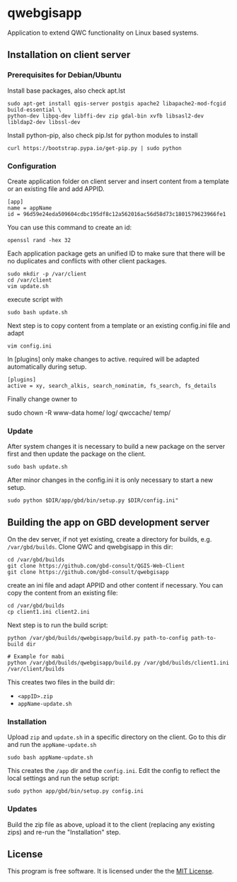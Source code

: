 # qwebgisapp

Application to extend QWC functionality on Linux based systems.

## Installation on client server

### Prerequisites for Debian/Ubuntu

Install base packages, also check apt.lst 

```
sudo apt-get install qgis-server postgis apache2 libapache2-mod-fcgid build-essential \
python-dev libpq-dev libffi-dev zip gdal-bin xvfb libsasl2-dev libldap2-dev libssl-dev
```

Install python-pip, also check pip.lst for python modules to install

```
curl https://bootstrap.pypa.io/get-pip.py | sudo python
```

### Configuration

Create application folder on client server and insert content from a template or an existing file and add APPID. 

```
[app]
name = appName
id = 96d59e24eda509604cdbc195df8c12a562016ac56d58d73c1801579623966fe1
```

You can use this command to create an id:

```
openssl rand -hex 32
```

Each application package gets an unified ID to make sure that there will be 
no duplicates and conflicts with other client packages.

```
sudo mkdir -p /var/client
cd /var/client
vim update.sh
```

execute script with

```
sudo bash update.sh
```

Next step is to copy content from a template or an existing config.ini 
file and adapt

```
vim config.ini
```

In [plugins] only make changes to active. required will be adapted automatically 
during setup.

```
[plugins]
active = xy, search_alkis, search_nominatim, fs_search, fs_details
```

Finally change owner to 

sudo chown -R www-data home/ log/ qwccache/ temp/

### Update

After system changes it is necessary to build a new package on the server first and then 
update the package on the client.

```
sudo bash update.sh
```

After minor changes in the config.ini it is only necessary to start a new setup.

```
sudo python $DIR/app/gbd/bin/setup.py $DIR/config.ini"
```

## Building the app on GBD development server

On the dev server, if not yet existing, create a directory for builds, e.g. 
`/var/gbd/builds`. Clone QWC and qwebgisapp in this dir:

```
cd /var/gbd/builds
git clone https://github.com/gbd-consult/QGIS-Web-Client
git clone https://github.com/gbd-consult/qwebgisapp
```

create an ini file and adapt APPID and other content if necessary. You can copy the content from an existing file:

```
cd /var/gbd/builds
cp client1.ini client2.ini
```

Next step is to run the build script:

```
python /var/gbd/builds/qwebgisapp/build.py path-to-config path-to-build dir

# Example for mabi
python /var/gbd/builds/qwebgisapp/build.py /var/gbd/builds/client1.ini /var/client/builds
```

This creates two files in the build dir:

- `<appID>.zip`
- `appName-update.sh`

### Installation

Upload `zip` and `update.sh` in a specific directory on the client. Go to this dir and run the `appName-update.sh`

```
sudo bash appName-update.sh
```

This creates the `/app` dir and the `config.ini`. Edit the config to reflect the local settings and run the setup script:

```
sudo python app/gbd/bin/setup.py config.ini
```

### Updates

Build the zip file as above, upload it to the client (replacing any existing zips) and re-run the "Installation" step.


## License

This program is free software. It is licensed under the the [MIT License](http://www.opensource.org/licenses/MIT).
